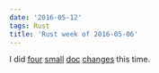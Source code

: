 ```yaml
---
date: '2016-05-12'
tags: Rust
title: 'Rust week of 2016-05-06'
---
```


I did [four][] [small][] [doc][] [changes] this time.

  [four]: https://github.com/rust-lang/rust/pull/33603
  [small]: https://github.com/rust-lang/rust/pull/33604
  [doc]: https://github.com/rust-lang/rust/pull/33605
  [changes]: https://github.com/rust-lang/rust/pull/33606
